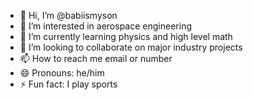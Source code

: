 - 👋 Hi, I’m @babiismyson
- 👀 I’m interested in aerospace engineering
- 🌱 I’m currently learning physics and high level math
- 💞️ I’m looking to collaborate on major industry projects
- 📫 How to reach me email or number
- 😄 Pronouns: he/him
- ⚡ Fun fact: I play sports

<!---
babiismyson/babiismyson is a ✨ special ✨ repository because its `README.md` (this file) appears on your GitHub profile.
You can click the Preview link to take a look at your changes.
--->
